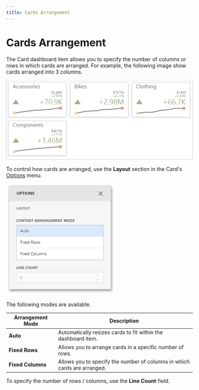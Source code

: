 ```yaml
---
title: Cards Arrangement
---
```

# Cards Arrangement
The Card dashboard item allows you to specify the number of columns or rows in which cards are arranged. For example, the following image show cards arranged into 3 columns.

![wdd-cards-layout-fixed-columns](../../../../images/Img125310.png)

To control how cards are arranged, use the **Layout** section in the Card's [Options](../../../../../dashboard-for-web/articles/web-dashboard-designer-mode/ui-elements/dashboard-item-menu.md) menu.

![wdd-pie-content-arrangement](../../../../images/Img125199.png)

The following modes are available.

| Arrangement Mode | Description |
|---|---|
| **Auto** | Automatically resizes cards to fit within the dashboard item. |
| **Fixed Rows** | Allows you to arrange cards in a specific number of rows. |
| **Fixed Columns** | Allows you to specify the number of columns in which cards are arranged. |

To specify the number of rows / columns, use the **Line Count** field.